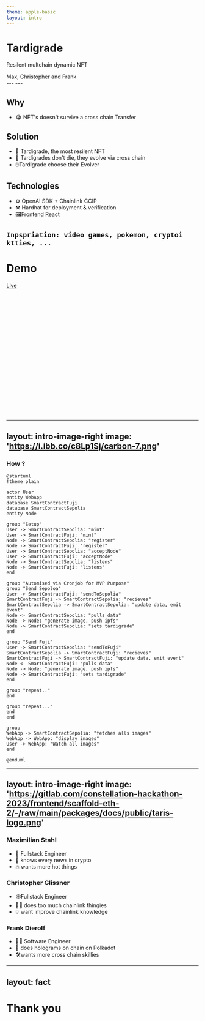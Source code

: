 ```yaml
---
theme: apple-basic
layout: intro
---
```

# Tardigrade

Resilent multchain dynamic NFT

<div class="absolute bottom-10">
  <span class="font-700">
    Max, Christopher and Frank
  </span>
</div>
---
---

## Why

- 😭 NFT's doesn't survive a cross chain Transfer

## Solution
- 🦾 Tardigrade, the most resilent NFT
- 🌱 Tardigrades don't die, they evolve via cross chain
- 🖱️Tardigrade choose their Evolver

## Technologies
- ⚙️ OpenAI SDK + Chainlink CCIP
- ⚒️ Hardhat for deployment & verification
- 🖼️Frontend React

`Inpspriation: video games, pokemon, cryptoi ktties, ...`
---

# Demo

[Live](https://tardigrade.surge.sh)
<iframe width="560" height="315" src="" title="YouTube video player" frameborder="0" allow="accelerometer; autoplay; clipboard-write; encrypted-media; gyroscope; picture-in-picture; web-share" allowfullscreen></iframe>

---
layout: intro-image-right
image: 'https://i.ibb.co/c8Lp1Sj/carbon-7.png'
---

### How ?

```plantuml
@startuml
!theme plain

actor User
entity WebApp
database SmartContractFuji
database SmartContractSepolia
entity Node

group "Setup"
User -> SmartContractSepolia: "mint"
User -> SmartContractFuji: "mint"
Node -> SmartContractSepolia: "register"
Node -> SmartContractFuji: "register"
User -> SmartContractSepolia: "acceptNode"
User -> SmartContractFuji: "acceptNode"
Node -> SmartContractSepolia: "listens"
Node -> SmartContractFuji: "listens"
end

group "Automised via Cronjob for MVP Purpose"
group "Send Sepoloa"
User -> SmartContractFuji: "sendToSepolia"
SmartContractFuji -> SmartContractSepolia: "recieves"
SmartContractSepolia -> SmartContractSepolia: "update data, emit event"
Node <- SmartContractSepolia: "pulls data"
Node -> Node: "generate image, push ipfs"
Node -> SmartContractSepolia: "sets tardigrade"
end

group "Send Fuji"
User -> SmartContractSepolia: "sendToFuji"
SmartContractSepolia -> SmartContractFuji: "recieves"
SmartContractFuji -> SmartContractFuji: "update data, emit event"
Node <- SmartContractFuji: "pulls data"
Node -> Node: "generate image, push ipfs"
Node -> SmartContractFuji: "sets tardigrade"
end

group "repeat.."
end

group "repeat..."
end
end

group 
WebApp -> SmartContractSepolia: "fetches alls images"
WebApp -> WebApp: "display images"
User -> WebApp: "Watch all images"
end

@enduml
```

---
layout: intro-image-right
image: 'https://gitlab.com/constellation-hackathon-2023/frontend/scaffold-eth-2/-/raw/main/packages/docs/public/taris-logo.png'
---
### Maximilian Stahl

- 🧗 Fullstack Engineer
- 🧠 knows every news in crypto
- 🔥 wants more hot things

### Christopher Glissner

- 🕸️Fullstack Engineer 
- 😵‍💫 does too much chainlink thingies 
- 💡 want improve chainlink knowledge

### Frank Dierolf

- 🧑‍🏭 Software Engineer  
- 🐉 does holograms on chain on Polkadot
- 🛠️wants more cross chain skillies

---
layout: fact
---

# Thank you
